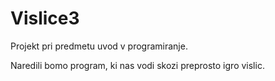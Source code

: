 # Vislice3

Projekt pri predmetu uvod v programiranje.

Naredili bomo program, ki nas vodi skozi preprosto igro vislic.
